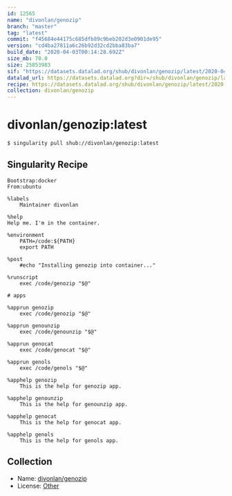 ```yaml
---
id: 12565
name: "divonlan/genozip"
branch: "master"
tag: "latest"
commit: "f45684e44175c685dfb89c9beb202d3e0901de95"
version: "cd4ba27811a6c26b92d32cd2bba83ba7"
build_date: "2020-04-03T00:14:28.692Z"
size_mb: 70.0
size: 25853983
sif: "https://datasets.datalad.org/shub/divonlan/genozip/latest/2020-04-03-f45684e4-cd4ba278/cd4ba27811a6c26b92d32cd2bba83ba7.sif"
datalad_url: https://datasets.datalad.org?dir=/shub/divonlan/genozip/latest/2020-04-03-f45684e4-cd4ba278/
recipe: https://datasets.datalad.org/shub/divonlan/genozip/latest/2020-04-03-f45684e4-cd4ba278/Singularity
collection: divonlan/genozip
---
```


# divonlan/genozip:latest

```bash
$ singularity pull shub://divonlan/genozip:latest
```

## Singularity Recipe

```singularity
Bootstrap:docker  
From:ubuntu

%labels
    Maintainer divonlan

%help
Help me. I'm in the container.

%environment
    PATH=/code:${PATH}
    export PATH

%post
    #echo "Installing genozip into container..."
    
%runscript
    exec /code/genozip "$@"

# apps

%apprun genozip
    exec /code/genozip "$@"

%apprun genounzip
    exec /code/genounzip "$@"

%apprun genocat
    exec /code/genocat "$@"

%apprun genols
    exec /code/genols "$@"

%apphelp genozip
    This is the help for genozip app.

%apphelp genounzip
    This is the help for genounzip app.

%apphelp genocat
    This is the help for genocat app.

%apphelp genols
    This is the help for genols app.
```

## Collection

 - Name: [divonlan/genozip](https://github.com/divonlan/genozip)
 - License: [Other](None)

